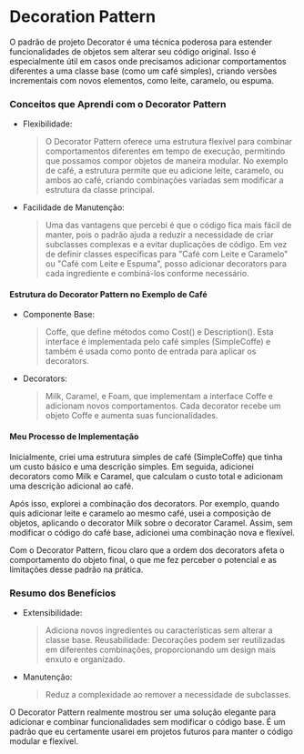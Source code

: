 # Decoration Pattern


O padrão de projeto Decorator é uma técnica poderosa para estender funcionalidades de objetos sem alterar seu código original. Isso é especialmente útil em casos onde precisamos adicionar comportamentos diferentes a uma classe base (como um café simples), criando versões incrementais com novos elementos, como leite, caramelo, ou espuma.

### Conceitos que Aprendi com o Decorator Pattern

- Flexibilidade:

    >
    > O Decorator Pattern oferece uma estrutura flexível para combinar comportamentos diferentes em tempo de execução, permitindo que possamos compor objetos de maneira modular. 
    No exemplo de café, a estrutura permite que eu adicione leite, caramelo, ou ambos ao café, criando combinações variadas sem modificar a estrutura da classe principal.

- Facilidade de Manutenção: 
    > Uma das vantagens que percebi é que o código fica mais fácil de manter, pois o padrão ajuda a reduzir a necessidade de criar subclasses complexas e a evitar duplicações de código. Em vez de definir classes específicas para "Café com Leite e Caramelo" ou "Café com Leite e Espuma", posso adicionar decorators para cada ingrediente e combiná-los conforme necessário.

#### Estrutura do Decorator Pattern no Exemplo de Café

- Componente Base: 
    >
    > Coffe, que define métodos como Cost() e Description(). Esta interface é implementada pelo café simples (SimpleCoffe) e também é usada como ponto de entrada para aplicar os decorators.

- Decorators: 
    > Milk, Caramel, e Foam, que implementam a interface Coffe e adicionam novos comportamentos. Cada decorator recebe um objeto Coffe e aumenta suas funcionalidades.

#### Meu Processo de Implementação

Inicialmente, criei uma estrutura simples de café (SimpleCoffe) que tinha um custo básico e uma descrição simples. Em seguida, adicionei decorators como Milk e Caramel, que calculam o custo total e adicionam uma descrição adicional ao café.

Após isso, explorei a combinação dos decorators. Por exemplo, quando quis adicionar leite e caramelo ao mesmo café, usei a composição de objetos, aplicando o decorator Milk sobre o decorator Caramel. Assim, sem modificar o código do café base, adicionei uma combinação nova e flexível.

Com o Decorator Pattern, ficou claro que a ordem dos decorators afeta o comportamento do objeto final, o que me fez perceber o potencial e as limitações desse padrão na prática.

### Resumo dos Benefícios

- Extensibilidade: 
    > Adiciona novos ingredientes ou características sem alterar a classe base.
    Reusabilidade: Decorações podem ser reutilizadas em diferentes combinações, proporcionando um design mais enxuto e organizado.

- Manutenção: 
    > Reduz a complexidade ao remover a necessidade de subclasses.

O Decorator Pattern realmente mostrou ser uma solução elegante para adicionar e combinar funcionalidades sem modificar o código base. É um padrão que eu certamente usarei em projetos futuros para manter o código modular e flexível.